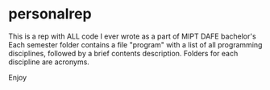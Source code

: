 # personalrep

This is a rep with ALL code I ever wrote as a part of MIPT DAFE bachelor's
Each semester folder contains a file "program" with a list of all programming disciplines, followed by a brief contents description.
Folders for each discipline are acronyms.

Enjoy
